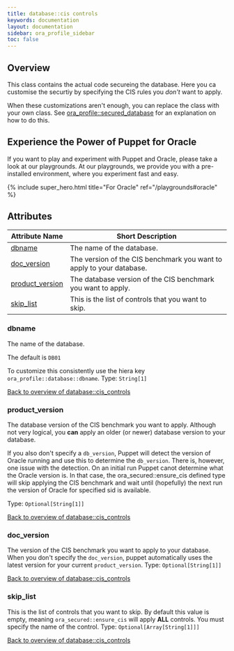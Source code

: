```yaml
---
title: database::cis controls
keywords: documentation
layout: documentation
sidebar: ora_profile_sidebar
toc: false
---
```

## Overview

This class contains the actual code secureing the database. Here you ca customise the securtiy by specifying the CIS rules you *don't* want to apply.


When these customizations aren't enough, you can replace the class with your own class. See [ora_profile::secured_database](./secured_database.html) for an explanation on how to do this.





## Experience the Power of Puppet for Oracle

If you want to play and experiment with Puppet and Oracle, please take a look at our playgrounds. At our playgrounds, we provide you with a pre-installed environment, where you experiment fast and easy.

{% include super_hero.html title="For Oracle" ref="/playgrounds#oracle" %}


## Attributes



Attribute Name                                             | Short Description                                                    |
---------------------------------------------------------- | -------------------------------------------------------------------- |
[dbname](#database::cis_controls_dbname)                   | The name of the database.                                            |
[doc_version](#database::cis_controls_doc_version)         | The version of the CIS benchmark you want to apply to your database. |
[product_version](#database::cis_controls_product_version) | The database version of the CIS benchmark you want to apply.         |
[skip_list](#database::cis_controls_skip_list)             | This is the list of controls that you want to skip.                  |




### dbname<a name='database::cis_controls_dbname'>

The name of the database.

The default is `DB01`

To customize this consistently use the hiera key `ora_profile::database::dbname`.
Type: `String[1]`


[Back to overview of database::cis_controls](#attributes)

### product_version<a name='database::cis_controls_product_version'>

The database version of the CIS benchmark you want to apply. Although not very logical, you **can** apply an older (or newer) database version to your database.

If you also don't specify a `db_version`, Puppet will detect the version of Oracle running and use this to determine the `db_version`. There is, however, one issue with the detection. On an initial run Puppet canot determine what the Oracle version is. In that case, the ora_secured::ensure_cis defined type will skip applying the CIS benchmark and wait until (hopefully) the next run the version of Oracle for specified sid is available.


Type: `Optional[String[1]]`


[Back to overview of database::cis_controls](#attributes)

### doc_version<a name='database::cis_controls_doc_version'>

The version of the CIS benchmark you want to apply to your database. When you don't specify the `doc_version`, puppet automatically uses the latest version for your current `product_version`. 
Type: `Optional[String[1]]`


[Back to overview of database::cis_controls](#attributes)

### skip_list<a name='database::cis_controls_skip_list'>

This is the list of controls that you want to skip. By default this value is empty, meaning `ora_secured::ensure_cis` will apply **ALL** controls. You must specify the name of the control. 
Type: `Optional[Array[String[1]]]`


[Back to overview of database::cis_controls](#attributes)
